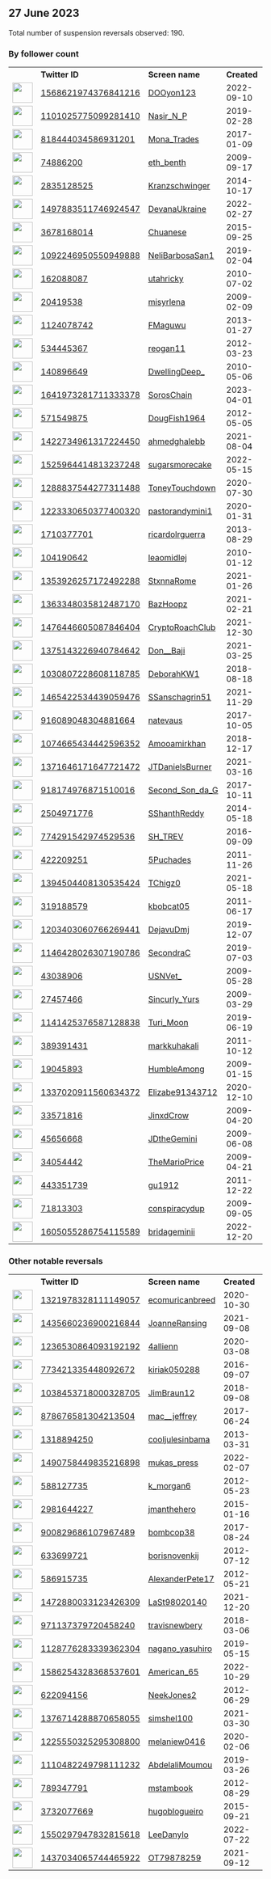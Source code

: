 
## 27 June 2023
Total number of suspension reversals observed: 190.

### By follower count
<table><tr><th></th><th align="left">Twitter ID</th><th align="left">Screen name</th>
<th align="left">Created</th><th align="left">Status</th><th align="left">Suspended</th><th align="left">Followers</th>
<tr><td><a href="https://pbs.twimg.com/profile_images/1633206951055360001/UuR9817-_normal.jpg"><img src="https://pbs.twimg.com/profile_images/1633206951055360001/UuR9817-_normal.jpg" width="40px" height="40px" align="center"/></a></td><td><a href="https://twitter.com/intent/user?user_id=1568621974376841216">1568621974376841216</a></td><td><a href="https://twitter.com/DOOyon123">DOOyon123</a></td><td>2022-09-10</td><td align="center"></td><td>2023-06-06</td><td>38172</td></tr>
<tr><td><a href="https://pbs.twimg.com/profile_images/1672690303780679685/odaVZ0i2_normal.jpg"><img src="https://pbs.twimg.com/profile_images/1672690303780679685/odaVZ0i2_normal.jpg" width="40px" height="40px" align="center"/></a></td><td><a href="https://twitter.com/intent/user?user_id=1101025775099281410">1101025775099281410</a></td><td><a href="https://twitter.com/Nasir_N_P">Nasir_N_P</a></td><td>2019-02-28</td><td align="center"></td><td>2023-03-29</td><td>21260</td></tr>
<tr><td><a href="https://pbs.twimg.com/profile_images/1667003595022016512/OayVV8Sl_normal.jpg"><img src="https://pbs.twimg.com/profile_images/1667003595022016512/OayVV8Sl_normal.jpg" width="40px" height="40px" align="center"/></a></td><td><a href="https://twitter.com/intent/user?user_id=818444034586931201">818444034586931201</a></td><td><a href="https://twitter.com/Mona_Trades">Mona_Trades</a></td><td>2017-01-09</td><td align="center"></td><td>2023-06-16</td><td>20163</td></tr>
<tr><td><a href="https://abs.twimg.com/sticky/default_profile_images/default_profile_normal.png"><img src="https://abs.twimg.com/sticky/default_profile_images/default_profile_normal.png" width="40px" height="40px" align="center"/></a></td><td><a href="https://twitter.com/intent/user?user_id=74886200">74886200</a></td><td><a href="https://twitter.com/eth_benth">eth_benth</a></td><td>2009-09-17</td><td align="center"></td><td>2023-06-20</td><td>20104</td></tr>
<tr><td><a href="https://pbs.twimg.com/profile_images/1609915712692174848/pKAAevyg_normal.jpg"><img src="https://pbs.twimg.com/profile_images/1609915712692174848/pKAAevyg_normal.jpg" width="40px" height="40px" align="center"/></a></td><td><a href="https://twitter.com/intent/user?user_id=2835128525">2835128525</a></td><td><a href="https://twitter.com/Kranzschwinger">Kranzschwinger</a></td><td>2014-10-17</td><td align="center"></td><td>2023-06-26</td><td>15656</td></tr>
<tr><td><a href="https://pbs.twimg.com/profile_images/1673776164110827521/kgGxVbzg_normal.jpg"><img src="https://pbs.twimg.com/profile_images/1673776164110827521/kgGxVbzg_normal.jpg" width="40px" height="40px" align="center"/></a></td><td><a href="https://twitter.com/intent/user?user_id=1497883511746924547">1497883511746924547</a></td><td><a href="https://twitter.com/DevanaUkraine">DevanaUkraine</a></td><td>2022-02-27</td><td align="center"></td><td>2023-06-26</td><td>10363</td></tr>
<tr><td><a href="https://pbs.twimg.com/profile_images/1446036696923983875/JnGP6AVA_normal.jpg"><img src="https://pbs.twimg.com/profile_images/1446036696923983875/JnGP6AVA_normal.jpg" width="40px" height="40px" align="center"/></a></td><td><a href="https://twitter.com/intent/user?user_id=3678168014">3678168014</a></td><td><a href="https://twitter.com/Chuanese">Chuanese</a></td><td>2015-09-25</td><td align="center"></td><td>2022-12-02</td><td>10005</td></tr>
<tr><td><a href="https://pbs.twimg.com/profile_images/1484367421691469833/x8x6H7on_normal.jpg"><img src="https://pbs.twimg.com/profile_images/1484367421691469833/x8x6H7on_normal.jpg" width="40px" height="40px" align="center"/></a></td><td><a href="https://twitter.com/intent/user?user_id=1092246950550949888">1092246950550949888</a></td><td><a href="https://twitter.com/NeliBarbosaSan1">NeliBarbosaSan1</a></td><td>2019-02-04</td><td align="center"></td><td>2023-06-10</td><td>9438</td></tr>
<tr><td><a href="https://pbs.twimg.com/profile_images/1479122939815489541/yOU80m86_normal.jpg"><img src="https://pbs.twimg.com/profile_images/1479122939815489541/yOU80m86_normal.jpg" width="40px" height="40px" align="center"/></a></td><td><a href="https://twitter.com/intent/user?user_id=162088087">162088087</a></td><td><a href="https://twitter.com/utahricky">utahricky</a></td><td>2010-07-02</td><td align="center"></td><td>2023-01-09</td><td>8712</td></tr>
<tr><td><a href="https://pbs.twimg.com/profile_images/1629183430628896768/XLoRkdSk_normal.jpg"><img src="https://pbs.twimg.com/profile_images/1629183430628896768/XLoRkdSk_normal.jpg" width="40px" height="40px" align="center"/></a></td><td><a href="https://twitter.com/intent/user?user_id=20419538">20419538</a></td><td><a href="https://twitter.com/misyrlena">misyrlena</a></td><td>2009-02-09</td><td align="center"></td><td>2023-05-24</td><td>8647</td></tr>
<tr><td><a href="https://pbs.twimg.com/profile_images/1375242230005436418/4ETezQte_normal.jpg"><img src="https://pbs.twimg.com/profile_images/1375242230005436418/4ETezQte_normal.jpg" width="40px" height="40px" align="center"/></a></td><td><a href="https://twitter.com/intent/user?user_id=1124078742">1124078742</a></td><td><a href="https://twitter.com/FMaguwu">FMaguwu</a></td><td>2013-01-27</td><td align="center"></td><td>2023-05-30</td><td>8108</td></tr>
<tr><td><a href="https://pbs.twimg.com/profile_images/1614022918337347586/-Lt6CcLP_normal.jpg"><img src="https://pbs.twimg.com/profile_images/1614022918337347586/-Lt6CcLP_normal.jpg" width="40px" height="40px" align="center"/></a></td><td><a href="https://twitter.com/intent/user?user_id=534445367">534445367</a></td><td><a href="https://twitter.com/reogan11">reogan11</a></td><td>2012-03-23</td><td align="center"></td><td>2023-06-22</td><td>7798</td></tr>
<tr><td><a href="https://pbs.twimg.com/profile_images/1609864260376752128/JMP82jBm_normal.jpg"><img src="https://pbs.twimg.com/profile_images/1609864260376752128/JMP82jBm_normal.jpg" width="40px" height="40px" align="center"/></a></td><td><a href="https://twitter.com/intent/user?user_id=140896649">140896649</a></td><td><a href="https://twitter.com/DwellingDeep_">DwellingDeep_</a></td><td>2010-05-06</td><td align="center"></td><td>2023-06-25</td><td>7742</td></tr>
<tr><td><a href="https://pbs.twimg.com/profile_images/1641975639358988289/jR6Gcn58_normal.jpg"><img src="https://pbs.twimg.com/profile_images/1641975639358988289/jR6Gcn58_normal.jpg" width="40px" height="40px" align="center"/></a></td><td><a href="https://twitter.com/intent/user?user_id=1641973281711333378">1641973281711333378</a></td><td><a href="https://twitter.com/SorosChain">SorosChain</a></td><td>2023-04-01</td><td align="center"></td><td>2023-06-22</td><td>7431</td></tr>
<tr><td><a href="https://pbs.twimg.com/profile_images/1640532356388757506/E12Leq3J_normal.jpg"><img src="https://pbs.twimg.com/profile_images/1640532356388757506/E12Leq3J_normal.jpg" width="40px" height="40px" align="center"/></a></td><td><a href="https://twitter.com/intent/user?user_id=571549875">571549875</a></td><td><a href="https://twitter.com/DougFish1964">DougFish1964</a></td><td>2012-05-05</td><td align="center"></td><td></td><td>6881</td></tr>
<tr><td><a href="https://pbs.twimg.com/profile_images/1616543254144602122/W_X46g_i_normal.jpg"><img src="https://pbs.twimg.com/profile_images/1616543254144602122/W_X46g_i_normal.jpg" width="40px" height="40px" align="center"/></a></td><td><a href="https://twitter.com/intent/user?user_id=1422734961317224450">1422734961317224450</a></td><td><a href="https://twitter.com/ahmedghalebb">ahmedghalebb</a></td><td>2021-08-04</td><td align="center"></td><td>2023-06-27</td><td>6649</td></tr>
<tr><td><a href="https://pbs.twimg.com/profile_images/1672098136980848640/2mfalk6i_normal.jpg"><img src="https://pbs.twimg.com/profile_images/1672098136980848640/2mfalk6i_normal.jpg" width="40px" height="40px" align="center"/></a></td><td><a href="https://twitter.com/intent/user?user_id=1525964414813237248">1525964414813237248</a></td><td><a href="https://twitter.com/sugarsmorecake">sugarsmorecake</a></td><td>2022-05-15</td><td align="center"></td><td>2022-09-24</td><td>5300</td></tr>
<tr><td><a href="https://pbs.twimg.com/profile_images/1673356562847375368/1YyhoFGr_normal.jpg"><img src="https://pbs.twimg.com/profile_images/1673356562847375368/1YyhoFGr_normal.jpg" width="40px" height="40px" align="center"/></a></td><td><a href="https://twitter.com/intent/user?user_id=1288837544277311488">1288837544277311488</a></td><td><a href="https://twitter.com/ToneyTouchdown">ToneyTouchdown</a></td><td>2020-07-30</td><td align="center"></td><td>2023-06-04</td><td>3885</td></tr>
<tr><td><a href="https://pbs.twimg.com/profile_images/1472243699723685900/7hnj4OPt_normal.jpg"><img src="https://pbs.twimg.com/profile_images/1472243699723685900/7hnj4OPt_normal.jpg" width="40px" height="40px" align="center"/></a></td><td><a href="https://twitter.com/intent/user?user_id=1223330650377400320">1223330650377400320</a></td><td><a href="https://twitter.com/pastorandymini1">pastorandymini1</a></td><td>2020-01-31</td><td align="center"></td><td>2023-03-04</td><td>3528</td></tr>
<tr><td><a href="https://pbs.twimg.com/profile_images/1351333446275231746/ByA20YNS_normal.jpg"><img src="https://pbs.twimg.com/profile_images/1351333446275231746/ByA20YNS_normal.jpg" width="40px" height="40px" align="center"/></a></td><td><a href="https://twitter.com/intent/user?user_id=1710377701">1710377701</a></td><td><a href="https://twitter.com/ricardolrguerra">ricardolrguerra</a></td><td>2013-08-29</td><td align="center"></td><td>2022-10-15</td><td>3298</td></tr>
<tr><td><a href="https://pbs.twimg.com/profile_images/1160753990184947712/Ed3OxK8M_normal.jpg"><img src="https://pbs.twimg.com/profile_images/1160753990184947712/Ed3OxK8M_normal.jpg" width="40px" height="40px" align="center"/></a></td><td><a href="https://twitter.com/intent/user?user_id=104190642">104190642</a></td><td><a href="https://twitter.com/leaomidlej">leaomidlej</a></td><td>2010-01-12</td><td align="center"></td><td>2022-10-28</td><td>3030</td></tr>
<tr><td><a href="https://pbs.twimg.com/profile_images/1672600144875778049/fsKMtb9E_normal.jpg"><img src="https://pbs.twimg.com/profile_images/1672600144875778049/fsKMtb9E_normal.jpg" width="40px" height="40px" align="center"/></a></td><td><a href="https://twitter.com/intent/user?user_id=1353926257172492288">1353926257172492288</a></td><td><a href="https://twitter.com/StxnnaRome">StxnnaRome</a></td><td>2021-01-26</td><td align="center"></td><td></td><td>2482</td></tr>
<tr><td><a href="https://pbs.twimg.com/profile_images/1656166338971181056/VvKVQIT5_normal.jpg"><img src="https://pbs.twimg.com/profile_images/1656166338971181056/VvKVQIT5_normal.jpg" width="40px" height="40px" align="center"/></a></td><td><a href="https://twitter.com/intent/user?user_id=1363348035812487170">1363348035812487170</a></td><td><a href="https://twitter.com/BazHoopz">BazHoopz</a></td><td>2021-02-21</td><td align="center"></td><td></td><td>2355</td></tr>
<tr><td><a href="https://pbs.twimg.com/profile_images/1619044915710771217/wr2A290C_normal.jpg"><img src="https://pbs.twimg.com/profile_images/1619044915710771217/wr2A290C_normal.jpg" width="40px" height="40px" align="center"/></a></td><td><a href="https://twitter.com/intent/user?user_id=1476446605087846404">1476446605087846404</a></td><td><a href="https://twitter.com/CryptoRoachClub">CryptoRoachClub</a></td><td>2021-12-30</td><td align="center"></td><td>2023-06-01</td><td>2314</td></tr>
<tr><td><a href="https://pbs.twimg.com/profile_images/1671961963805417480/17cz_COt_normal.jpg"><img src="https://pbs.twimg.com/profile_images/1671961963805417480/17cz_COt_normal.jpg" width="40px" height="40px" align="center"/></a></td><td><a href="https://twitter.com/intent/user?user_id=1375143226940784642">1375143226940784642</a></td><td><a href="https://twitter.com/Don__Baji">Don__Baji</a></td><td>2021-03-25</td><td align="center">🔒</td><td></td><td>2113</td></tr>
<tr><td><a href="https://pbs.twimg.com/profile_images/1249288921709719552/lNhB1otM_normal.jpg"><img src="https://pbs.twimg.com/profile_images/1249288921709719552/lNhB1otM_normal.jpg" width="40px" height="40px" align="center"/></a></td><td><a href="https://twitter.com/intent/user?user_id=1030807228608118785">1030807228608118785</a></td><td><a href="https://twitter.com/DeborahKW1">DeborahKW1</a></td><td>2018-08-18</td><td align="center"></td><td></td><td>1959</td></tr>
<tr><td><a href="https://abs.twimg.com/sticky/default_profile_images/default_profile_normal.png"><img src="https://abs.twimg.com/sticky/default_profile_images/default_profile_normal.png" width="40px" height="40px" align="center"/></a></td><td><a href="https://twitter.com/intent/user?user_id=1465422534439059476">1465422534439059476</a></td><td><a href="https://twitter.com/SSanschagrin51">SSanschagrin51</a></td><td>2021-11-29</td><td align="center"></td><td>2022-08-07</td><td>1906</td></tr>
<tr><td><a href="https://pbs.twimg.com/profile_images/1168546081136873472/Sal3lnd2_normal.jpg"><img src="https://pbs.twimg.com/profile_images/1168546081136873472/Sal3lnd2_normal.jpg" width="40px" height="40px" align="center"/></a></td><td><a href="https://twitter.com/intent/user?user_id=916089048304881664">916089048304881664</a></td><td><a href="https://twitter.com/natevaus">natevaus</a></td><td>2017-10-05</td><td align="center"></td><td></td><td>1814</td></tr>
<tr><td><a href="https://pbs.twimg.com/profile_images/1673963859441340416/Q6PFW9G9_normal.jpg"><img src="https://pbs.twimg.com/profile_images/1673963859441340416/Q6PFW9G9_normal.jpg" width="40px" height="40px" align="center"/></a></td><td><a href="https://twitter.com/intent/user?user_id=1074665434442596352">1074665434442596352</a></td><td><a href="https://twitter.com/Amooamirkhan">Amooamirkhan</a></td><td>2018-12-17</td><td align="center"></td><td>2023-05-29</td><td>1753</td></tr>
<tr><td><a href="https://pbs.twimg.com/profile_images/1430372660983353344/7nG7Mo_r_normal.jpg"><img src="https://pbs.twimg.com/profile_images/1430372660983353344/7nG7Mo_r_normal.jpg" width="40px" height="40px" align="center"/></a></td><td><a href="https://twitter.com/intent/user?user_id=1371646171647721472">1371646171647721472</a></td><td><a href="https://twitter.com/JTDanielsBurner">JTDanielsBurner</a></td><td>2021-03-16</td><td align="center"></td><td></td><td>1700</td></tr>
<tr><td><a href="https://pbs.twimg.com/profile_images/1262099113371459585/9EwIRFDR_normal.jpg"><img src="https://pbs.twimg.com/profile_images/1262099113371459585/9EwIRFDR_normal.jpg" width="40px" height="40px" align="center"/></a></td><td><a href="https://twitter.com/intent/user?user_id=918174976871510016">918174976871510016</a></td><td><a href="https://twitter.com/Second_Son_da_G">Second_Son_da_G</a></td><td>2017-10-11</td><td align="center"></td><td></td><td>1689</td></tr>
<tr><td><a href="https://pbs.twimg.com/profile_images/1669375247760629760/uTY_fBo-_normal.jpg"><img src="https://pbs.twimg.com/profile_images/1669375247760629760/uTY_fBo-_normal.jpg" width="40px" height="40px" align="center"/></a></td><td><a href="https://twitter.com/intent/user?user_id=2504971776">2504971776</a></td><td><a href="https://twitter.com/SShanthReddy">SShanthReddy</a></td><td>2014-05-18</td><td align="center"></td><td>2023-06-16</td><td>1683</td></tr>
<tr><td><a href="https://pbs.twimg.com/profile_images/1673301287163576324/PXfjBSpi_normal.jpg"><img src="https://pbs.twimg.com/profile_images/1673301287163576324/PXfjBSpi_normal.jpg" width="40px" height="40px" align="center"/></a></td><td><a href="https://twitter.com/intent/user?user_id=774291542974529536">774291542974529536</a></td><td><a href="https://twitter.com/SH_TREV">SH_TREV</a></td><td>2016-09-09</td><td align="center"></td><td>2023-03-17</td><td>1557</td></tr>
<tr><td><a href="https://pbs.twimg.com/profile_images/1332188294575222784/0aq5QtmF_normal.jpg"><img src="https://pbs.twimg.com/profile_images/1332188294575222784/0aq5QtmF_normal.jpg" width="40px" height="40px" align="center"/></a></td><td><a href="https://twitter.com/intent/user?user_id=422209251">422209251</a></td><td><a href="https://twitter.com/5Puchades">5Puchades</a></td><td>2011-11-26</td><td align="center"></td><td></td><td>1460</td></tr>
<tr><td><a href="https://pbs.twimg.com/profile_images/1643246197455372291/jqC0xNAK_normal.jpg"><img src="https://pbs.twimg.com/profile_images/1643246197455372291/jqC0xNAK_normal.jpg" width="40px" height="40px" align="center"/></a></td><td><a href="https://twitter.com/intent/user?user_id=1394504408130535424">1394504408130535424</a></td><td><a href="https://twitter.com/TChigz0">TChigz0</a></td><td>2021-05-18</td><td align="center"></td><td>2023-05-26</td><td>1375</td></tr>
<tr><td><a href="https://pbs.twimg.com/profile_images/1595116961335214080/JVBOjSlU_normal.jpg"><img src="https://pbs.twimg.com/profile_images/1595116961335214080/JVBOjSlU_normal.jpg" width="40px" height="40px" align="center"/></a></td><td><a href="https://twitter.com/intent/user?user_id=319188579">319188579</a></td><td><a href="https://twitter.com/kbobcat05">kbobcat05</a></td><td>2011-06-17</td><td align="center"></td><td>2023-05-30</td><td>1143</td></tr>
<tr><td><a href="https://pbs.twimg.com/profile_images/1655620842040991744/whMGJ_SJ_normal.jpg"><img src="https://pbs.twimg.com/profile_images/1655620842040991744/whMGJ_SJ_normal.jpg" width="40px" height="40px" align="center"/></a></td><td><a href="https://twitter.com/intent/user?user_id=1203403060766269441">1203403060766269441</a></td><td><a href="https://twitter.com/DejavuDmj">DejavuDmj</a></td><td>2019-12-07</td><td align="center"></td><td>2023-03-17</td><td>1026</td></tr>
<tr><td><a href="https://pbs.twimg.com/profile_images/1599795793652858882/Rhoc1lm__normal.jpg"><img src="https://pbs.twimg.com/profile_images/1599795793652858882/Rhoc1lm__normal.jpg" width="40px" height="40px" align="center"/></a></td><td><a href="https://twitter.com/intent/user?user_id=1146428026307190786">1146428026307190786</a></td><td><a href="https://twitter.com/SecondraC">SecondraC</a></td><td>2019-07-03</td><td align="center"></td><td>2023-03-31</td><td>1023</td></tr>
<tr><td><a href="https://pbs.twimg.com/profile_images/1641494584994803726/WDTSc6DW_normal.jpg"><img src="https://pbs.twimg.com/profile_images/1641494584994803726/WDTSc6DW_normal.jpg" width="40px" height="40px" align="center"/></a></td><td><a href="https://twitter.com/intent/user?user_id=43038906">43038906</a></td><td><a href="https://twitter.com/USNVet_">USNVet_</a></td><td>2009-05-28</td><td align="center"></td><td>2023-06-23</td><td>989</td></tr>
<tr><td><a href="https://pbs.twimg.com/profile_images/1641905548961669128/hIt635S4_normal.jpg"><img src="https://pbs.twimg.com/profile_images/1641905548961669128/hIt635S4_normal.jpg" width="40px" height="40px" align="center"/></a></td><td><a href="https://twitter.com/intent/user?user_id=27457466">27457466</a></td><td><a href="https://twitter.com/Sincurly_Yurs">Sincurly_Yurs</a></td><td>2009-03-29</td><td align="center"></td><td></td><td>983</td></tr>
<tr><td><a href="https://pbs.twimg.com/profile_images/1673784040653221888/oBBTmXtc_normal.jpg"><img src="https://pbs.twimg.com/profile_images/1673784040653221888/oBBTmXtc_normal.jpg" width="40px" height="40px" align="center"/></a></td><td><a href="https://twitter.com/intent/user?user_id=1141425376587128838">1141425376587128838</a></td><td><a href="https://twitter.com/Turi_Moon">Turi_Moon</a></td><td>2019-06-19</td><td align="center"></td><td>2023-01-19</td><td>931</td></tr>
<tr><td><a href="https://pbs.twimg.com/profile_images/378800000661880235/5cfc598a4915631846a835939873728f_normal.png"><img src="https://pbs.twimg.com/profile_images/378800000661880235/5cfc598a4915631846a835939873728f_normal.png" width="40px" height="40px" align="center"/></a></td><td><a href="https://twitter.com/intent/user?user_id=389391431">389391431</a></td><td><a href="https://twitter.com/markkuhakali">markkuhakali</a></td><td>2011-10-12</td><td align="center"></td><td>2023-06-19</td><td>877</td></tr>
<tr><td><a href="https://pbs.twimg.com/profile_images/1055675681756078080/hNKzGU1M_normal.jpg"><img src="https://pbs.twimg.com/profile_images/1055675681756078080/hNKzGU1M_normal.jpg" width="40px" height="40px" align="center"/></a></td><td><a href="https://twitter.com/intent/user?user_id=19045893">19045893</a></td><td><a href="https://twitter.com/HumbleAmong">HumbleAmong</a></td><td>2009-01-15</td><td align="center"></td><td>2023-06-25</td><td>860</td></tr>
<tr><td><a href="https://pbs.twimg.com/profile_images/1565060589487099904/JTxf6HAP_normal.jpg"><img src="https://pbs.twimg.com/profile_images/1565060589487099904/JTxf6HAP_normal.jpg" width="40px" height="40px" align="center"/></a></td><td><a href="https://twitter.com/intent/user?user_id=1337020911560634372">1337020911560634372</a></td><td><a href="https://twitter.com/Elizabe91343712">Elizabe91343712</a></td><td>2020-12-10</td><td align="center"></td><td>2023-02-19</td><td>790</td></tr>
<tr><td><a href="https://pbs.twimg.com/profile_images/1659769153488650240/11KpQGMl_normal.jpg"><img src="https://pbs.twimg.com/profile_images/1659769153488650240/11KpQGMl_normal.jpg" width="40px" height="40px" align="center"/></a></td><td><a href="https://twitter.com/intent/user?user_id=33571816">33571816</a></td><td><a href="https://twitter.com/JinxdCrow">JinxdCrow</a></td><td>2009-04-20</td><td align="center"></td><td>2023-05-28</td><td>778</td></tr>
<tr><td><a href="https://pbs.twimg.com/profile_images/1671866237465272324/UuEPfg1E_normal.jpg"><img src="https://pbs.twimg.com/profile_images/1671866237465272324/UuEPfg1E_normal.jpg" width="40px" height="40px" align="center"/></a></td><td><a href="https://twitter.com/intent/user?user_id=45656668">45656668</a></td><td><a href="https://twitter.com/JDtheGemini">JDtheGemini</a></td><td>2009-06-08</td><td align="center"></td><td>2022-11-09</td><td>748</td></tr>
<tr><td><a href="https://pbs.twimg.com/profile_images/1066610656382615552/NJ9ipS59_normal.jpg"><img src="https://pbs.twimg.com/profile_images/1066610656382615552/NJ9ipS59_normal.jpg" width="40px" height="40px" align="center"/></a></td><td><a href="https://twitter.com/intent/user?user_id=34054442">34054442</a></td><td><a href="https://twitter.com/TheMarioPrice">TheMarioPrice</a></td><td>2009-04-21</td><td align="center"></td><td></td><td>740</td></tr>
<tr><td><a href="https://pbs.twimg.com/profile_images/463607543873273856/cLF0uoYQ_normal.jpeg"><img src="https://pbs.twimg.com/profile_images/463607543873273856/cLF0uoYQ_normal.jpeg" width="40px" height="40px" align="center"/></a></td><td><a href="https://twitter.com/intent/user?user_id=443351739">443351739</a></td><td><a href="https://twitter.com/gu1912">gu1912</a></td><td>2011-12-22</td><td align="center"></td><td>2022-05-19</td><td>731</td></tr>
<tr><td><a href="https://pbs.twimg.com/profile_images/822986338223865856/SClacqjn_normal.jpg"><img src="https://pbs.twimg.com/profile_images/822986338223865856/SClacqjn_normal.jpg" width="40px" height="40px" align="center"/></a></td><td><a href="https://twitter.com/intent/user?user_id=71813303">71813303</a></td><td><a href="https://twitter.com/conspiracydup">conspiracydup</a></td><td>2009-09-05</td><td align="center"></td><td>2023-06-19</td><td>651</td></tr>
<tr><td><a href="https://pbs.twimg.com/profile_images/1636383785720881155/x0MTxBit_normal.jpg"><img src="https://pbs.twimg.com/profile_images/1636383785720881155/x0MTxBit_normal.jpg" width="40px" height="40px" align="center"/></a></td><td><a href="https://twitter.com/intent/user?user_id=1605055286754115589">1605055286754115589</a></td><td><a href="https://twitter.com/bridageminii">bridageminii</a></td><td>2022-12-20</td><td align="center"></td><td>2023-06-10</td><td>642</td></tr>
</table>

### Other notable reversals
<table><tr><th></th><th align="left">Twitter ID</th><th align="left">Screen name</th>
<th align="left">Created</th><th align="left">Status</th><th align="left">Suspended</th><th align="left">Followers</th>
<tr><td><a href="https://pbs.twimg.com/profile_images/1671707756729081857/DN9VcDno_normal.jpg"><img src="https://pbs.twimg.com/profile_images/1671707756729081857/DN9VcDno_normal.jpg" width="40px" height="40px" align="center"/></a></td><td><a href="https://twitter.com/intent/user?user_id=1321978328111149057">1321978328111149057</a></td><td><a href="https://twitter.com/ecomuricanbreed">ecomuricanbreed</a></td><td>2020-10-30</td><td align="center"></td><td>2023-06-23</td><td>104</td></tr>
<tr><td><a href="https://pbs.twimg.com/profile_images/1539748558278107136/oCi_doL2_normal.jpg"><img src="https://pbs.twimg.com/profile_images/1539748558278107136/oCi_doL2_normal.jpg" width="40px" height="40px" align="center"/></a></td><td><a href="https://twitter.com/intent/user?user_id=1435660236900216844">1435660236900216844</a></td><td><a href="https://twitter.com/JoanneRansing">JoanneRansing</a></td><td>2021-09-08</td><td align="center"></td><td>2022-12-28</td><td>348</td></tr>
<tr><td><a href="https://pbs.twimg.com/profile_images/1604998352864935936/ajqMdmvi_normal.jpg"><img src="https://pbs.twimg.com/profile_images/1604998352864935936/ajqMdmvi_normal.jpg" width="40px" height="40px" align="center"/></a></td><td><a href="https://twitter.com/intent/user?user_id=1236530864093192192">1236530864093192192</a></td><td><a href="https://twitter.com/4allienn">4allienn</a></td><td>2020-03-08</td><td align="center"></td><td>2023-06-26</td><td>125</td></tr>
<tr><td><a href="https://pbs.twimg.com/profile_images/1574426717745291265/jjXfA-tH_normal.jpg"><img src="https://pbs.twimg.com/profile_images/1574426717745291265/jjXfA-tH_normal.jpg" width="40px" height="40px" align="center"/></a></td><td><a href="https://twitter.com/intent/user?user_id=773421335448092672">773421335448092672</a></td><td><a href="https://twitter.com/kiriak050288">kiriak050288</a></td><td>2016-09-07</td><td align="center"></td><td>2022-11-21</td><td>254</td></tr>
<tr><td><a href="https://pbs.twimg.com/profile_images/1038454544332550144/XPbrDQ-l_normal.jpg"><img src="https://pbs.twimg.com/profile_images/1038454544332550144/XPbrDQ-l_normal.jpg" width="40px" height="40px" align="center"/></a></td><td><a href="https://twitter.com/intent/user?user_id=1038453718000328705">1038453718000328705</a></td><td><a href="https://twitter.com/JimBraun12">JimBraun12</a></td><td>2018-09-08</td><td align="center"></td><td>2023-01-04</td><td>55</td></tr>
<tr><td><a href="https://pbs.twimg.com/profile_images/1665224826804490241/2IC3ixb8_normal.jpg"><img src="https://pbs.twimg.com/profile_images/1665224826804490241/2IC3ixb8_normal.jpg" width="40px" height="40px" align="center"/></a></td><td><a href="https://twitter.com/intent/user?user_id=878676581304213504">878676581304213504</a></td><td><a href="https://twitter.com/mac__jeffrey">mac__jeffrey</a></td><td>2017-06-24</td><td align="center"></td><td>2023-05-23</td><td>95</td></tr>
<tr><td><a href="https://pbs.twimg.com/profile_images/1035080794304401408/vCYf5QhJ_normal.jpg"><img src="https://pbs.twimg.com/profile_images/1035080794304401408/vCYf5QhJ_normal.jpg" width="40px" height="40px" align="center"/></a></td><td><a href="https://twitter.com/intent/user?user_id=1318894250">1318894250</a></td><td><a href="https://twitter.com/cooljulesinbama">cooljulesinbama</a></td><td>2013-03-31</td><td align="center"></td><td>2023-06-04</td><td>122</td></tr>
<tr><td><a href="https://pbs.twimg.com/profile_images/1636577625312227330/dd0K4ALN_normal.jpg"><img src="https://pbs.twimg.com/profile_images/1636577625312227330/dd0K4ALN_normal.jpg" width="40px" height="40px" align="center"/></a></td><td><a href="https://twitter.com/intent/user?user_id=1490758449835216898">1490758449835216898</a></td><td><a href="https://twitter.com/mukas_press">mukas_press</a></td><td>2022-02-07</td><td align="center"></td><td>2023-03-14</td><td>437</td></tr>
<tr><td><a href="https://pbs.twimg.com/profile_images/661469053458845696/NeqaHc0v_normal.jpg"><img src="https://pbs.twimg.com/profile_images/661469053458845696/NeqaHc0v_normal.jpg" width="40px" height="40px" align="center"/></a></td><td><a href="https://twitter.com/intent/user?user_id=588127735">588127735</a></td><td><a href="https://twitter.com/k_morgan6">k_morgan6</a></td><td>2012-05-23</td><td align="center"></td><td>2023-05-28</td><td>72</td></tr>
<tr><td><a href="https://pbs.twimg.com/profile_images/1594390516388569093/U7Ong7Gu_normal.jpg"><img src="https://pbs.twimg.com/profile_images/1594390516388569093/U7Ong7Gu_normal.jpg" width="40px" height="40px" align="center"/></a></td><td><a href="https://twitter.com/intent/user?user_id=2981644227">2981644227</a></td><td><a href="https://twitter.com/jmanthehero">jmanthehero</a></td><td>2015-01-16</td><td align="center"></td><td>2023-01-13</td><td>52</td></tr>
<tr><td><a href="https://pbs.twimg.com/profile_images/907467565240279041/4EYMS4op_normal.jpg"><img src="https://pbs.twimg.com/profile_images/907467565240279041/4EYMS4op_normal.jpg" width="40px" height="40px" align="center"/></a></td><td><a href="https://twitter.com/intent/user?user_id=900829686107967489">900829686107967489</a></td><td><a href="https://twitter.com/bombcop38">bombcop38</a></td><td>2017-08-24</td><td align="center"></td><td>2023-05-27</td><td>71</td></tr>
<tr><td><a href="https://pbs.twimg.com/profile_images/843365244835713025/4v0DoRVP_normal.jpg"><img src="https://pbs.twimg.com/profile_images/843365244835713025/4v0DoRVP_normal.jpg" width="40px" height="40px" align="center"/></a></td><td><a href="https://twitter.com/intent/user?user_id=633699721">633699721</a></td><td><a href="https://twitter.com/borisnovenkij">borisnovenkij</a></td><td>2012-07-12</td><td align="center"></td><td>2023-03-22</td><td>0</td></tr>
<tr><td><a href="https://pbs.twimg.com/profile_images/500826150411595776/wBggFKzP_normal.jpeg"><img src="https://pbs.twimg.com/profile_images/500826150411595776/wBggFKzP_normal.jpeg" width="40px" height="40px" align="center"/></a></td><td><a href="https://twitter.com/intent/user?user_id=586915735">586915735</a></td><td><a href="https://twitter.com/AlexanderPete17">AlexanderPete17</a></td><td>2012-05-21</td><td align="center"></td><td>2023-03-19</td><td>23</td></tr>
<tr><td><a href="https://pbs.twimg.com/profile_images/1472880111317925888/UG5_tNro_normal.jpg"><img src="https://pbs.twimg.com/profile_images/1472880111317925888/UG5_tNro_normal.jpg" width="40px" height="40px" align="center"/></a></td><td><a href="https://twitter.com/intent/user?user_id=1472880033123426309">1472880033123426309</a></td><td><a href="https://twitter.com/LaSt98020140">LaSt98020140</a></td><td>2021-12-20</td><td align="center"></td><td>2023-06-07</td><td>2</td></tr>
<tr><td><a href="https://pbs.twimg.com/profile_images/1629266678067478528/yGi4O1Bo_normal.jpg"><img src="https://pbs.twimg.com/profile_images/1629266678067478528/yGi4O1Bo_normal.jpg" width="40px" height="40px" align="center"/></a></td><td><a href="https://twitter.com/intent/user?user_id=971137379720458240">971137379720458240</a></td><td><a href="https://twitter.com/travisnewbery">travisnewbery</a></td><td>2018-03-06</td><td align="center"></td><td>2023-01-05</td><td>42</td></tr>
<tr><td><a href="https://pbs.twimg.com/profile_images/1128904878611357696/PCRRK24N_normal.png"><img src="https://pbs.twimg.com/profile_images/1128904878611357696/PCRRK24N_normal.png" width="40px" height="40px" align="center"/></a></td><td><a href="https://twitter.com/intent/user?user_id=1128776283339362304">1128776283339362304</a></td><td><a href="https://twitter.com/nagano_yasuhiro">nagano_yasuhiro</a></td><td>2019-05-15</td><td align="center"></td><td>2023-05-28</td><td>463</td></tr>
<tr><td><a href="https://pbs.twimg.com/profile_images/1587701847422214146/UcqplaZX_normal.jpg"><img src="https://pbs.twimg.com/profile_images/1587701847422214146/UcqplaZX_normal.jpg" width="40px" height="40px" align="center"/></a></td><td><a href="https://twitter.com/intent/user?user_id=1586254328368537601">1586254328368537601</a></td><td><a href="https://twitter.com/American_65">American_65</a></td><td>2022-10-29</td><td align="center"></td><td>2023-06-18</td><td>58</td></tr>
<tr><td><a href="https://pbs.twimg.com/profile_images/1570545509361717250/8Bec-mLD_normal.jpg"><img src="https://pbs.twimg.com/profile_images/1570545509361717250/8Bec-mLD_normal.jpg" width="40px" height="40px" align="center"/></a></td><td><a href="https://twitter.com/intent/user?user_id=622094156">622094156</a></td><td><a href="https://twitter.com/NeekJones2">NeekJones2</a></td><td>2012-06-29</td><td align="center"></td><td>2023-05-30</td><td>3</td></tr>
<tr><td><a href="https://pbs.twimg.com/profile_images/1629925915307261952/QFF5YNji_normal.jpg"><img src="https://pbs.twimg.com/profile_images/1629925915307261952/QFF5YNji_normal.jpg" width="40px" height="40px" align="center"/></a></td><td><a href="https://twitter.com/intent/user?user_id=1376714288870658055">1376714288870658055</a></td><td><a href="https://twitter.com/simshel100">simshel100</a></td><td>2021-03-30</td><td align="center"></td><td>2023-05-27</td><td>68</td></tr>
<tr><td><a href="https://pbs.twimg.com/profile_images/1468046501301608449/fPBIKIm2_normal.jpg"><img src="https://pbs.twimg.com/profile_images/1468046501301608449/fPBIKIm2_normal.jpg" width="40px" height="40px" align="center"/></a></td><td><a href="https://twitter.com/intent/user?user_id=1225550325295308800">1225550325295308800</a></td><td><a href="https://twitter.com/melaniew0416">melaniew0416</a></td><td>2020-02-06</td><td align="center">🔒</td><td>2023-01-10</td><td>529</td></tr>
<tr><td><a href="https://pbs.twimg.com/profile_images/1110482476936454150/Mjb4mJ7O_normal.jpg"><img src="https://pbs.twimg.com/profile_images/1110482476936454150/Mjb4mJ7O_normal.jpg" width="40px" height="40px" align="center"/></a></td><td><a href="https://twitter.com/intent/user?user_id=1110482249798111232">1110482249798111232</a></td><td><a href="https://twitter.com/AbdelaliMoumou">AbdelaliMoumou</a></td><td>2019-03-26</td><td align="center"></td><td>2023-01-16</td><td>34</td></tr>
<tr><td><a href="https://pbs.twimg.com/profile_images/378800000704093677/0a2eac9cfeba22160e012f0a6962ea6b_normal.jpeg"><img src="https://pbs.twimg.com/profile_images/378800000704093677/0a2eac9cfeba22160e012f0a6962ea6b_normal.jpeg" width="40px" height="40px" align="center"/></a></td><td><a href="https://twitter.com/intent/user?user_id=789347791">789347791</a></td><td><a href="https://twitter.com/mstambook">mstambook</a></td><td>2012-08-29</td><td align="center"></td><td>2023-02-22</td><td>6</td></tr>
<tr><td><a href="https://pbs.twimg.com/profile_images/646073112765857792/IwPxQeZ7_normal.jpg"><img src="https://pbs.twimg.com/profile_images/646073112765857792/IwPxQeZ7_normal.jpg" width="40px" height="40px" align="center"/></a></td><td><a href="https://twitter.com/intent/user?user_id=3732077669">3732077669</a></td><td><a href="https://twitter.com/hugoblogueiro">hugoblogueiro</a></td><td>2015-09-21</td><td align="center"></td><td>2023-06-01</td><td>61</td></tr>
<tr><td><a href="https://pbs.twimg.com/profile_images/1550300603846369280/EhpiXMh4_normal.jpg"><img src="https://pbs.twimg.com/profile_images/1550300603846369280/EhpiXMh4_normal.jpg" width="40px" height="40px" align="center"/></a></td><td><a href="https://twitter.com/intent/user?user_id=1550297947832815618">1550297947832815618</a></td><td><a href="https://twitter.com/LeeDanylo">LeeDanylo</a></td><td>2022-07-22</td><td align="center"></td><td>2023-01-10</td><td>33</td></tr>
<tr><td><a href="https://pbs.twimg.com/profile_images/1651733082104565760/dNR1YIZX_normal.jpg"><img src="https://pbs.twimg.com/profile_images/1651733082104565760/dNR1YIZX_normal.jpg" width="40px" height="40px" align="center"/></a></td><td><a href="https://twitter.com/intent/user?user_id=1437034065744465922">1437034065744465922</a></td><td><a href="https://twitter.com/OT79878259">OT79878259</a></td><td>2021-09-12</td><td align="center"></td><td>2023-06-02</td><td>113</td></tr>
</table>

